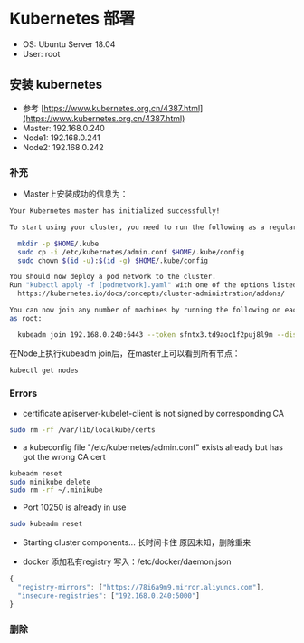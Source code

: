 # Kubernetes 部署

* OS: Ubuntu Server 18.04 
* User: root

## 安装 kubernetes

* 参考 [https://www.kubernetes.org.cn/4387.html](https://www.kubernetes.org.cn/4387.html)
* Master: 192.168.0.240
* Node1: 192.168.0.241
* Node2: 192.168.0.242

### 补充

* Master上安装成功的信息为：

``` bash
Your Kubernetes master has initialized successfully!

To start using your cluster, you need to run the following as a regular user:

  mkdir -p $HOME/.kube
  sudo cp -i /etc/kubernetes/admin.conf $HOME/.kube/config
  sudo chown $(id -u):$(id -g) $HOME/.kube/config

You should now deploy a pod network to the cluster.
Run "kubectl apply -f [podnetwork].yaml" with one of the options listed at:
  https://kubernetes.io/docs/concepts/cluster-administration/addons/

You can now join any number of machines by running the following on each node
as root:

  kubeadm join 192.168.0.240:6443 --token sfntx3.td9aoc1f2puj8l9m --discovery-token-ca-cert-hash sha256:3eb9900ffa7dfb3bd38ccad62b59db21eb75342f04d2abb5c02ac1399812fc26
```
在Node上执行kubeadm join后，在master上可以看到所有节点：

``` bash
kubectl get nodes
```

### Errors
* certificate apiserver-kubelet-client is not signed by corresponding CA

``` bash
sudo rm -rf /var/lib/localkube/certs
```

* a kubeconfig file "/etc/kubernetes/admin.conf" exists already but has got the wrong CA cert

``` bash
kubeadm reset
sudo minikube delete
sudo rm -rf ~/.minikube
```

* Port 10250 is already in use

``` bash
sudo kubeadm reset
```

* Starting cluster components... 长时间卡住
原因未知，删除重来

* docker 添加私有registry
写入：/etc/docker/daemon.json

``` js
{
  "registry-mirrors": ["https://78i6a9m9.mirror.aliyuncs.com"],
  "insecure-registries": ["192.168.0.240:5000"]
}
```

### 删除

``` bash
```

